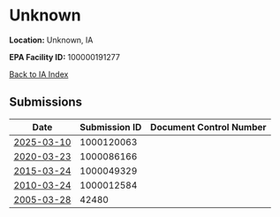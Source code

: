 # Unknown

**Location:** Unknown, IA

**EPA Facility ID:** 100000191277

[Back to IA Index](../../index.md)

## Submissions

| Date | Submission ID | Document Control Number |
|------|--------------|-------------------------|
| [2025-03-10](submissions/1000120063.md) | 1000120063 |  |
| [2020-03-23](submissions/1000086166.md) | 1000086166 |  |
| [2015-03-24](submissions/1000049329.md) | 1000049329 |  |
| [2010-03-24](submissions/1000012584.md) | 1000012584 |  |
| [2005-03-28](submissions/42480.md) | 42480 |  |
